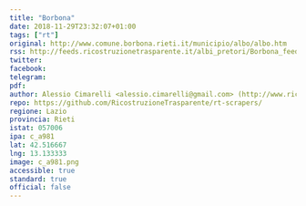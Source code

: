 ```yaml
---
title: "Borbona"
date: 2018-11-29T23:32:07+01:00
tags: ["rt"]
original: http://www.comune.borbona.rieti.it/municipio/albo/albo.htm
rss: http://feeds.ricostruzionetrasparente.it/albi_pretori/Borbona_feed.xml
twitter: 
facebook: 
telegram: 
pdf: 
author: Alessio Cimarelli <alessio.cimarelli@gmail.com> (http://www.ricostruzionetrasparente.it)
repo: https://github.com/RicostruzioneTrasparente/rt-scrapers/
regione: Lazio
provincia: Rieti
istat: 057006
ipa: c_a981
lat: 42.516667
lng: 13.133333
image: c_a981.png
accessible: true
standard: true
official: false
---
```

